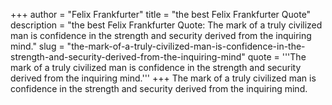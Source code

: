 +++
author = "Felix Frankfurter"
title = "the best Felix Frankfurter Quote"
description = "the best Felix Frankfurter Quote: The mark of a truly civilized man is confidence in the strength and security derived from the inquiring mind."
slug = "the-mark-of-a-truly-civilized-man-is-confidence-in-the-strength-and-security-derived-from-the-inquiring-mind"
quote = '''The mark of a truly civilized man is confidence in the strength and security derived from the inquiring mind.'''
+++
The mark of a truly civilized man is confidence in the strength and security derived from the inquiring mind.
